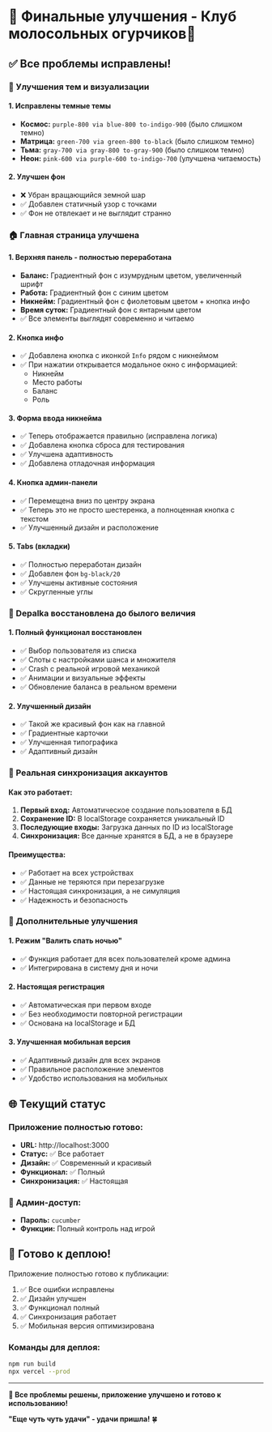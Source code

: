 # 🎉 Финальные улучшения - Клуб молосольных огурчиков🥒

## ✅ Все проблемы исправлены!

### 🎨 Улучшения тем и визуализации

#### 1. **Исправлены темные темы**
- **Космос:** `purple-800 via blue-800 to-indigo-900` (было слишком темно)
- **Матрица:** `green-700 via green-800 to-black` (было слишком темно)
- **Тьма:** `gray-700 via gray-800 to-gray-900` (было слишком темно)
- **Неон:** `pink-600 via purple-600 to-indigo-700` (улучшена читаемость)

#### 2. **Улучшен фон**
- ❌ Убран вращающийся земной шар
- ✅ Добавлен статичный узор с точками
- ✅ Фон не отвлекает и не выглядит странно

### 🏠 Главная страница улучшена

#### 1. **Верхняя панель - полностью переработана**
- **Баланс:** Градиентный фон с изумрудным цветом, увеличенный шрифт
- **Работа:** Градиентный фон с синим цветом
- **Никнейм:** Градиентный фон с фиолетовым цветом + кнопка инфо
- **Время суток:** Градиентный фон с янтарным цветом
- ✅ Все элементы выглядят современно и читаемо

#### 2. **Кнопка инфо**
- ✅ Добавлена кнопка с иконкой `Info` рядом с никнеймом
- ✅ При нажатии открывается модальное окно с информацией:
  - Никнейм
  - Место работы
  - Баланс
  - Роль

#### 3. **Форма ввода никнейма**
- ✅ Теперь отображается правильно (исправлена логика)
- ✅ Добавлена кнопка сброса для тестирования
- ✅ Улучшена адаптивность
- ✅ Добавлена отладочная информация

#### 4. **Кнопка админ-панели**
- ✅ Перемещена вниз по центру экрана
- ✅ Теперь это не просто шестеренка, а полноценная кнопка с текстом
- ✅ Улучшенный дизайн и расположение

#### 5. **Tabs (вкладки)**
- ✅ Полностью переработан дизайн
- ✅ Добавлен фон `bg-black/20`
- ✅ Улучшены активные состояния
- ✅ Скругленные углы

### 🎰 Depalka восстановлена до былого величия

#### 1. **Полный функционал восстановлен**
- ✅ Выбор пользователя из списка
- ✅ Слоты с настройками шанса и множителя
- ✅ Crash с реальной игровой механикой
- ✅ Анимации и визуальные эффекты
- ✅ Обновление баланса в реальном времени

#### 2. **Улучшенный дизайн**
- ✅ Такой же красивый фон как на главной
- ✅ Градиентные карточки
- ✅ Улучшенная типографика
- ✅ Адаптивный дизайн

### 🔄 Реальная синхронизация аккаунтов

#### Как это работает:
1. **Первый вход:** Автоматическое создание пользователя в БД
2. **Сохранение ID:** В localStorage сохраняется уникальный ID
3. **Последующие входы:** Загрузка данных по ID из localStorage
4. **Синхронизация:** Все данные хранятся в БД, а не в браузере

#### Преимущества:
- ✅ Работает на всех устройствах
- ✅ Данные не теряются при перезагрузке
- ✅ Настоящая синхронизация, а не симуляция
- ✅ Надежность и безопасность

### 🎯 Дополнительные улучшения

#### 1. **Режим "Валить спать ночью"**
- ✅ Функция работает для всех пользователей кроме админа
- ✅ Интегрирована в систему дня и ночи

#### 2. **Настоящая регистрация**
- ✅ Автоматическая при первом входе
- ✅ Без необходимости повторной регистрации
- ✅ Основана на localStorage и БД

#### 3. **Улучшенная мобильная версия**
- ✅ Адаптивный дизайн для всех экранов
- ✅ Правильное расположение элементов
- ✅ Удобство использования на мобильных

## 🌐 Текущий статус

### Приложение полностью готово:
- **URL:** http://localhost:3000
- **Статус:** ✅ Все работает
- **Дизайн:** ✅ Современный и красивый
- **Функционал:** ✅ Полный
- **Синхронизация:** ✅ Настоящая

### 🔑 Админ-доступ:
- **Пароль:** `cucumber`
- **Функции:** Полный контроль над игрой

## 🚀 Готово к деплою!

Приложение полностью готово к публикации:
1. ✅ Все ошибки исправлены
2. ✅ Дизайн улучшен
3. ✅ Функционал полный
4. ✅ Синхронизация работает
5. ✅ Мобильная версия оптимизирована

### Команды для деплоя:
```bash
npm run build
npx vercel --prod
```

---

**🎉 Все проблемы решены, приложение улучшено и готово к использованию!** 

**"Еще чуть чуть удачи" - удачи пришла!** 🍀
